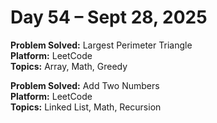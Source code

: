 # Day 54 – Sept 28, 2025

**Problem Solved:** Largest Perimeter Triangle                       
**Platform:** LeetCode                       
**Topics:** Array, Math, Greedy

**Problem Solved:** Add Two Numbers                             
**Platform:** LeetCode                       
**Topics:** Linked List, Math, Recursion 
